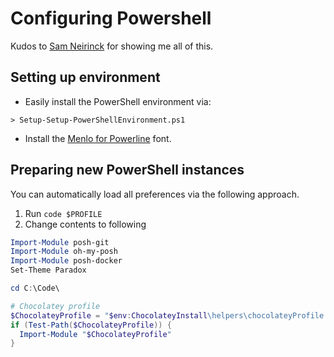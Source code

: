 # Configuring Powershell

Kudos to [Sam Neirinck](https://github.com/samneirinck) for showing me all of this.

## Setting up environment
- Easily install the PowerShell environment via:
```shell
> Setup-Setup-PowerShellEnvironment.ps1
```
- Install the [Menlo for Powerline](https://github.com/abertsch/Menlo-for-Powerline) font.

## Preparing new PowerShell instances
You can automatically load all preferences via the following approach.

1. Run `code $PROFILE`
2. Change contents to following

```powershell
Import-Module posh-git
Import-Module oh-my-posh
Import-Module posh-docker
Set-Theme Paradox

cd C:\Code\

# Chocolatey profile
$ChocolateyProfile = "$env:ChocolateyInstall\helpers\chocolateyProfile.psm1"
if (Test-Path($ChocolateyProfile)) {
  Import-Module "$ChocolateyProfile"
}
```